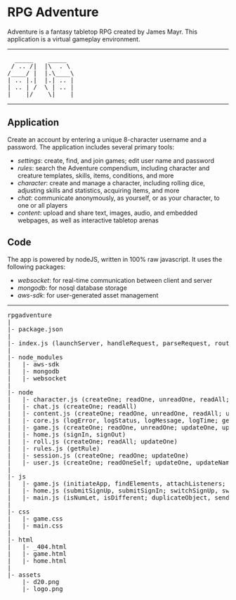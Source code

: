 # RPG Adventure

Adventure is a fantasy tabletop RPG created by James Mayr. This application is a virtual gameplay environment.

---
<pre>
  _____    _____  
 / .. /|  |\  . \ 
/____/ |  |.\____\
| .. |.|  |.| .. |
| .. | /  \ | .. |
|____|/    \|____|
</pre>
---

## Application
Create an account by entering a unique 8-character username and a password.
The application includes several primary tools:
* *settings*: create, find, and join games; edit user name and password
* *rules*: search the Adventure compendium, including character and creature templates, skills, items, conditions, and more
* *character*: create and manage a character, including rolling dice, adjusting skills and statistics, acquiring items, and more
* *chat*: communicate anonymously, as yourself, or as your character, to one or all players
* *content*: upload and share text, images, audio, and embedded webpages, as well as interactive tabletop arenas

## Code
The app is powered by nodeJS, written in 100% raw javascript.
It uses the following packages:
* *websocket*: for real-time communication between client and server
* *mongodb*: for nosql database storage
* *aws-sdk*: for user-generated asset management

---
<pre>
rpgadventure
|
|- package.json
|
|- index.js (launchServer, handleRequest, parseRequest, routeRequest, \_302, \_403, \_404; handleSocket, parseSocket, routeSocket, sendSocketData, \_400)
|
|- node_modules
|   |- aws-sdk
|   |- mongodb
|   |- websocket
|
|- node
|   |- character.js (createOne; readOne, unreadOne, readAll; updateOne, updateName, updateAccess, updateData, updateImage; deleteOne)
|   |- chat.js (createOne; readAll)
|   |- content.js (createOne; readOne, unreadOne, readAll; updateOne, updateName, updateAccess, updateData, updateFile, updateArena, saveArenaObject; deleteOne)
|   |- core.js (logError, logStatus, logMessage, logTime; getEnvironment, getContentType, getSchema, getAsset; isNumLet; renderHTML, constructHeaders, duplicateObject, alphabetizeArray; hashRandom, generateRandom, chooseRandom, rollRandom; accessFiles, accessS3; accessDatabase, accessMongo)
|   |- game.js (createOne; readOne, unreadOne; updateOne, updateName, updateBanUser, updateClearChatOrRolls; deleteOne)
|   |- home.js (signIn, signOut)
|   |- roll.js (createOne; readAll; updateOne)
|   |- rules.js (getRule)
|   |- session.js (createOne; readOne; updateOne)
|   |- user.js (createOne; readOneSelf; updateOne, updateName, updatePassword, updateSettings, updateGame, updateCharacter, updateContent; deleteOne)
|
|- js
|   |- game.js (initiateApp, findElements, attachListeners; createSocket, checkSocket, receiveSocket; displayTool; receiveGame, displayGame, displayGameSettings, displayGamePlayers, displayGameList, submitGameRead, submitGameUnread, submitGameUpdateName, submitGameUpdateBanUser, submitGameUpdateChatDelete, submitGameUpdateRollsDelete, submitGameDelete; receiveUser, displayUserSettings, submitUserUpdateName, submitUserUpdateColor, submitUserUpdateVolume, submitUserUpdatePassword, submitUserUpdateSignout; receiveRollGroups, displayRollGroups, displayRollGroupCreate, displayRollGroupCreateSpacer, displayRollGroupCreateD6, displayRollGroupCreateD20 displayRollGroupUpdate, displayRollGroupUpdateD6, submitRollGroupCreate, submitRollGroupCreateD20, submitRollGroupCreateD6, submitRollGroupCreateRecover, submitRollGroupCreateTurnOrder, submitRollGroupCreateCustom, submitRollGroupUpdate; displayRulesSearch, displayRulesSearchResult, submitRulesSearch; receiveCharacter, displayCharacterListTemplates, displayCharacterListRaces, displayCharacterListSkills, displayCharacterListItems, displayCharacterListConditions, displayCharacterMode, displayCharacterList, displayCharacterListRecipients, displayCharacterDownload, displayCharacter, displayCharacterArenaPresets, displayCharacterInfo, displayCharacterStatistics, displayCharacterStatistic, displayCharacterSkill, displayCharacterItems, displayCharacterItem, displayCharacterConditions, displayCharacterCondition, submitCharacterRead, submitCharacterCreateUpload, submitCharacterCreateDuplicate, submitCharacterDelete, submitCharacterUpdate, submitCharacterUpdateAccess, submitCharacterUpdateName, submitCharacterUpdateArenaPresets, submitCharacterUpdateImage, submitCharacterUpdateImageDelete, submitCharacterUpdateInfo, submitCharacterUpdateRace, submitCharacterUpdateStatistic, submitCharacterUpdateRules, submitCharacterUpdateSkillCreate, submitCharacterUpdateSkillUpdate, submitCharacterUpdateSkillDelete, submitCharacterUpdateItemCreate, submitCharacterUpdateItemUpdate, submitCharacterUpdateItemEquip, submitCharacterUpdateItemDelete, submitCharacterUpdateConditionCreate, submitCharacterUpdateConditionDelete, submitCharacterUpdateDamage, submitCharacterUpdateDamageStatistic; receiveChat, displayChatListSenders, displayChatListRecipients, displayChat, displayChatMessage, displayChatContent, displayChatContentArena, displayChatContentText, displayChatContentImage, displayChatContentAudio, displayChatContentEmbed, displayChatContentComponent, submitChatCreate, submitChatCreateRules, submitChatCreateContent; receiveContent, displayContent, displayContentPanel, displayContentGametable, displayContentGametableArena, displayContentGametableText, displayContentGametableImage, displayContentGametableAudio, displayContentGametableEmbed, displayContentList, displayContentListSamples, displayContentArena, displayContentArenaPanel, displayContentArenaObjectListing, displayContentArenaImages, displayContentArenaCanvas, displayContentArenaObject, displayContentArenaSignals, displayContentArenaRuler, displayContentArenaGrid, submitContentRead, submitContentReadChat, submitContentComponentSearch, submitContentUpdateName, submitContentUpdateAccess, submitContentUpdateData, submitContentUpdateFile, submitContentCreateDuplicate, submitContentDelete, submitContentArenaObjectCreate, submitContentArenaObjectUpdate, submitContentArenaObjectDuplicate, submitContentArenaObjectDelete, submitContentArenaSignal; grabContent, moveContent, ungrabContent, zoomContent; selectContentArenaObject, focusContentArena, blurContentArena, getContentArenaCoordinates, grabContentArena, measureContentArena, moveContentArena, ungrabContentArena, nudgeContentArenaObject, panContentArena, startPanningContentArena, stopPanningContentArena, zoomContentArena)
|   |- home.js (submitSignUp, submitSignIn; switchSignUp, switchSignIn)
|   |- main.js (isNumLet, isDifferent; duplicateObject, sendPost, showToast; searchSelect, selectOption, cancelSearch; generateRandom, sortRandom; resizeCanvas, clearCanvas, translateCanvas, rotateCanvas, drawLine, drawCircle, drawRectangle, drawImage, drawText)
|
|- css
|   |- game.css
|   |- main.css
|
|- html
|   |- _404.html
|   |- game.html
|   |- home.html
|
|- assets
	|- d20.png
	|- logo.png
</pre>

